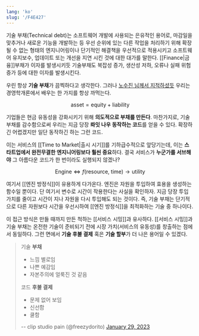 ```yaml
---
lang: 'ko'
slug: '/F4E427'
---
```


기술 부채(Technical debt)는 소프트웨어 개발에 사용되는 은유적인 용어로, 마감일을 맞추거나 새로운 기능을 개발하는 등 우선 순위에 있는 다른 작업을 처리하기 위해 확장될 수 없는 형태의 엔지니어링이나 단기적인 해결책을 우선적으로 적용시키고 소프트웨어 유지보수, 업데이트 또는 개선을 지연 시킨 것에 대한 대가를 말한다. [[Finance|금융]]부채가 이자를 발생시키듯 기술부채도 복잡성 증가, 생산성 저하, 오류나 실패 위험 증가 등에 대한 이자를 발생시킨다.

우린 항상 **기술 부채**가 끔찍하다고 생각한다. 그러나 [노수진 님께서 지적하셨듯](https://soojin.ro/blog/technical-debt) 우리는 경영학개론에서 배우는 한 가지를 항상 까먹는다.

$$
\text{asset} = \text{equity} + \text{liability}
$$

기업들은 현금 유동성을 강화시키기 위해 **의도적으로 부채를 만든다**.
마찬가지로, 기술 부채를 감수함으로써 우리는 지금 당장 **롸잇 나우 동작하는 코드**를 얻을 수 있다.
확장하긴 어렵겠지만 일단 동작하긴 하는 그런 코드.

이는 서비스의 [[Time to Market|출시 시기]]를 기하급수적으로 앞당기는데, 이는 **스타트업에서 완전무결한 엔지니어링보다 훨씬 중요**하다.
결국 서비스가 **누군가를 서브해야** 그 아름다운 코드가 한 번이라도 실행되지 않겠나?

$$
\text{Engine} \Leftrightarrow f(\text{resource}, ~\text{time}) \to \text{utility}
$$

여기서 [[엔진 방정식]]이 유용하게 다가온다.
엔진은 자원을 투입하여 효용을 생성하는 함수일 뿐이다. 단 여기서 변수로 시간이 작용한다는 사실을 확인하자. 지금 당장 투입 가치를 줄이고 시간이 지나 자원을 다시 투입해도 되는 것이다. 즉, 기술 부채는 단기적으로 다른 자원보다 시간을 우선시하여 [[엔진 방정식]]을 최적화하는 기술 중 하나이다.

이 접근 방식은 만들 때까지 만든 척하는 [[서비스 시밍]]과 유사하다.
[[서비스 시밍]]과 기술 부채는 온전한 기술이 준비되기 전에 시장 가치(서비스의 유동성)를 창출하는 점에서 동일하다.
그런 면에서 **기술 후불 결제** 혹은 **기술 할부**가 더 나은 용어일 수 있겠다.

> 기술 **부채**
>
> - 느낌 별로임
> - 나쁜 예감임
> - 자본주의에 얼룩진 것 같음
>
> 코드 **후불 결제**
>
> - 문제 없어 보임
> - 신선함
> - 쿨함
>
> -- clip studio pain (@freezydorito) [January 29, 2023](https://twitter.com/freezydorito/status/1619734004793769984?ref_src=twsrc%5Etfw)
